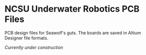 # NCSU Underwater Robotics PCB Files

PCB design files for Seawolf's guts.  The boards are saved in Altium Designer file formats.

*Currently under construction*

